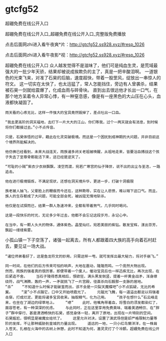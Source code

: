 # gtcfg52
超硼免费在线公开入口

超硼免费在线公开入口_超硼免费在线公开入口_完整版免费播放

点击后面网zhi进入看午夜爽*片：http://gtcfg52.ss928.xyz/#resp_1026

点击后面网zhi进入看午夜影*视：http://gtcfg52.ss928.xyz/#resp_1026

超硼免费在线公开入口    众人越发觉得不是滋味了，他们可是纯血生灵，是荒域最强大的一批少年天骄，结果却被说成挨欺负的主了，真是一把辛酸泪啊。    一道银色的光束飞来，对准了石昊的后脑，速度超快，带着一股罡风，绽放出一串惊人的符文。    这一切实在太快了，也太迅猛了，常人怎能挡住，旁边有人曾袭杀，结果被石昊一剑就给震爆了，化成血雨与碎骨块。    直到出去很远他才长出一口气，在那个地方呆着令人异常心悸，有一种窒息感，像是有一座黑色的大山压在心头，血液都快凝固了。

    雨天看的心疼无比，这样一件强大的宝具竟然毁掉了，差点吐出一口血。

    “我去更高阶的洞天福地，去打下一片大大的江山，你们等我，过个一两天就会有消息，到时候将你们都接过去。”小不点传音。

    只是，石昊体悟的过早，藉此在化灵突破极境。而这是一个困扰到成神期的大问题，并非目前这个境界所能解决的。

    他仿佛已经看到，未来大战连天，雨族诸多闭关老祖被唤醒，从祖地走来，皆要浴血搏战这个孩子失去了至尊骨都能活下来，这已经是逆天了。

    “可耻的小贼”紫衣少衣袂飘飘，凌空而渡，宛若广寒宫的仙子降世，说不出的出尘与圣洁，一路追击。

    他在进行极境锻炼，不满足现状，还想在洞天境升华，更进一步，打破十洞极限

    族老被人抽飞，父辈脸上的鞭痕而今还在，这种欺辱，实在让人悲愤，难以咽下这口气。而且，族人的生存都成了大问题，可能全部会死，被凶寇无情地斩杀。

    他仅是在试探而已，结果一群人急速冲来，全都有带着煞气，几乎同时喝问。

    这是一段快乐的时光，无论多少年过去，他都不会忘记这段岁月，永记心中。

    在当中，有一颗人头大的物体，通体紫色。晶莹灿烂。宛若美丽的紫钻。散发宝辉，漾出芬芳，飘起一缕缕紫雾。

小孤山镇一下子空荡了，诸强一起离去，所有人都跟着四大族的高手向着石村赶去，要见证一场大战。

    “诸位师弟看好了，这是鱼龙符文的妙用，只需这样一甩，就可发挥出最大秘力，将对手崩飞。”

    同一时间，在他们的后方传来可怕的响声，大地在震动，隆隆而鸣，一个庞然大物出现。    然而，雨族的强者真的很厉害，即便带着一个废人，催动宝具后也一样迅疾无比，再次出现，在后紧追不舍。    当石子陵得悉真相后，恨欲狂，满头黑发倒竖，提着一杆黄金战矛，浑身缭绕符，战气沸腾，轰的一声，一矛就挑飞了一片宫殿，径直杀向石毅那一支脉的居地。    “杀”    “不知道什么时候才能破茧而出，该不会是一只裂天魔蝶吧”小不点狐疑，无比的希冀。    “滚”小不点踹它，口中又开始喷霞光了。    元磁光飞舞，每一道溢出都足以将强者击穿。打成烂泥，更能将诸多宝具收来。抽取精气，化为己用。    “孩子在想什么”石云峰走来，也坐在了湖边的绿草地上。    “哧”    此时，他嘴角带着血，将雪白的须发都染红了，面容苍老，有一种深深的忧虑。    与此同时，正在这里享用免费美味、端着美酒畅饮、在“胖子”群中穿行、甚是潇洒畅快的石昊，感觉身体一轻，离开了原地，出现在一片特别的空间。    石昊尴尬，很明显是被魔女给坑了。    这里允许对决，设置了演武场但是却严格限制力量等阶的发挥，不让那种威胁到皇城的力量出现。    遥远的一地，一只小红鸟懒洋洋，在一株耸入苍天、扎根在火海中的古树上休憩，此时不知道为何，激灵灵打了个冷颤。超硼免费在线公开入口

